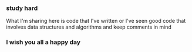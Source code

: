### study hard

What I'm sharing here is code that I've written or I've seen good code that involves data structures and algorithms and keep comments in mind

### I wish you all a happy day